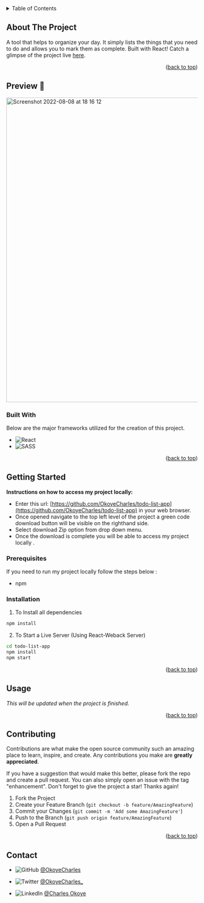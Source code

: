 <div id="top"></div>

<!-- TABLE OF CONTENTS -->
<details>
  <summary>Table of Contents</summary>
  <ol>
    <li>
      <a href="#about-the-project">About The Project</a>
      <ul>
        <li><a href="#built-with">Built With</a></li>
      </ul>
    </li>
    <li>
      <a href="#getting-started">Getting Started</a>
      <ul>
        <li><a href="#prerequisites">Prerequisites</a></li>
        <li><a href="#installation">Installation</a></li>
      </ul>
    </li>
    <li><a href="#usage">Usage</a></li>
    <li><a href="#contributing">Contributing</a></li>
    <li><a href="#contact">Contact</a></li>
  </ol>
</details>



<!-- ABOUT THE PROJECT -->
## About The Project

A tool that helps to organize your day. It simply lists the things that you need to do and allows you to mark them as complete. Built with React!
Catch a glimpse of the project live [here](https://charles-todo-list.netlify.app/).

<p align="right">(<a href="#top">back to top</a>)</p>

## Preview 📸
<img width="800" alt="Screenshot 2022-08-08 at 18 16 12" src="https://user-images.githubusercontent.com/102174805/183476429-6163128a-3e63-41c1-acbf-95dfc44222d1.png">


### Built With

Below are the major frameworks utilized for the creation of this project.

* ![React](https://img.shields.io/badge/react-%2320232a.svg?style=for-the-badge&logo=react&logoColor=%2361DAFB)
* ![SASS](https://img.shields.io/badge/SASS-hotpink.svg?style=for-the-badge&logo=SASS&logoColor=white)

<p align="right">(<a href="#top">back to top</a>)</p>



<!-- GETTING STARTED -->
## Getting Started

**Instructions on how to access my project locally:** 
- Enter this url: [https://github.com/OkoyeCharles/todo-list-app](https://github.com/OkoyeCharles/todo-list-app) in your web browser.
- Once opened navigate to the top left level of the project a green code download button will be visible on the righthand side.
- Select download Zip option from drop down menu.
- Once the download is complete you will be able to access my project locally . 

### Prerequisites

If you need to run my project locally follow the steps below :
* npm


### Installation

1. To Install all dependencies
```sh
npm install
```
2. To Start a Live Server (Using React-Weback Server)
```sh
cd todo-list-app
npm install
npm start
```

<p align="right">(<a href="#top">back to top</a>)</p>



<!-- USAGE EXAMPLES -->
## Usage

_This will be updated when the project is finished._

<p align="right">(<a href="#top">back to top</a>)</p>


<!-- CONTRIBUTING -->
## Contributing

Contributions are what make the open source community such an amazing place to learn, inspire, and create. Any contributions you make are **greatly appreciated**.

If you have a suggestion that would make this better, please fork the repo and create a pull request. You can also simply open an issue with the tag "enhancement".
Don't forget to give the project a star! Thanks again!

1. Fork the Project
2. Create your Feature Branch (`git checkout -b feature/AmazingFeature`)
3. Commit your Changes (`git commit -m 'Add some AmazingFeature'`)
4. Push to the Branch (`git push origin feature/AmazingFeature`)
5. Open a Pull Request

<p align="right">(<a href="#top">back to top</a>)</p>



<!-- CONTACT -->
## Contact

- ![GitHub](https://img.shields.io/badge/github-%23121011.svg?style=for-the-badge&logo=github&logoColor=white) [@OkoyeCharles](https://github.com/okoyecharles)

- ![Twitter](https://img.shields.io/badge/Twitter-%231DA1F2.svg?style=for-the-badge&logo=Twitter&logoColor=white) [@OkoyeCharles_](https://twitter.com/okoyecharles_)
- ![LinkedIn](https://img.shields.io/badge/linkedin-%230077B5.svg?style=for-the-badge&logo=linkedin&logoColor=white) [@Charles Okoye](https://www.linkedin.com/in/charles-okoye-633374236/)
